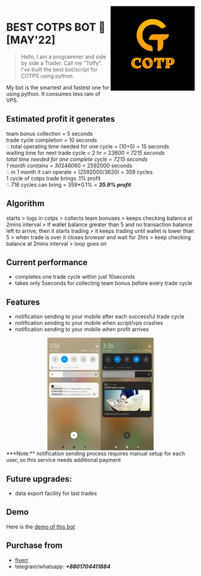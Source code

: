 <img src="img/cotps_logo.png" align="right" />

# BEST COTPS BOT :robot: [MAY'22] 
> Hello, I am a programmer and side by side a Trader. Call me "Toffy". I've built the best bot/script for COTPS using python.

My bot is the smartest and fastest one for using python. It consumes less ram of VPS.

## Estimated profit it generates
team bonus collection = 5 seconds <br/>
trade cycle completion = 10 seconds <br/>
∴ total operating time needed for one cycle = (10+5) = 15 seconds <br/>
waiting time for next trade cycle =  2 hr = 2*3600 = 7215 seconds <br/>
total time needed for one complete cycle =  7215 seconds <br/>
1 month contains = 30*24*60*60 = 2592000 seconds <br/>
∴ in 1 month it can operate = (2592000/3620) = 359 cycles <br/>
1 cycle of cotps trade brings .1% profit <br/>
∴ 716 cycles can bring = 359*0.1% = ***35.9% profit***

## Algorithm
starts > logs in cotps > collects team bonuses > keeps checking balance at 2mins interval > if wallet balance greater than 5 and no transaction balance left to arrive, then it starts trading > it keeps trading until wallet is lower than 5 > when trade is over it closes browser and wait for 2hrs > keep checking balance at 2mins interval > loop goes on

## Current performance
- completes one trade cycle within just 10seconds 
- takes only 5seconds for collecting team bonus before every trade cycle

## Features 
- notification sending to your mobile after each successful trade cycle
- notification sending to your mobile when script/vps crashes
- notification sending to your mobile when profit arrives 
<div style="display: flex; justify-content: center; align-items: center; height: 300px;">
    <img src="img/notification_1.jpg" height="300px" />
    <img src="img/notification_2.jpg" height="300px" />
</div>
***Note:** notification sending process requires manual setup for each user, so this service needs additional payment

## Future upgrades:
- data export facility for last trades 

## Demo
Here is the [demo of this bot](https://www.loom.com/share/e57f284c7c6e416ba894a77ce93eb83f) 

## Purchase from
- [fiverr](https://www.fiverr.com/share/ERl0x0) 
- telegram/whatsapp: ***+8801704411884***  
